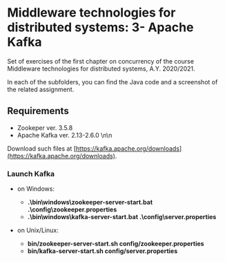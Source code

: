 # Middleware technologies for distributed systems: 3- Apache Kafka

Set of exercises of the first chapter on concurrency of the course Middleware technologies for distributed systems, A.Y. 2020/2021.

In each of the subfolders, you can find the Java code and a screenshot of the related assignment.

## Requirements
* Zookeper ver. 3.5.8
* Apache Kafka ver. 2.13-2.6.0  \n\n

Download such files at [https://kafka.apache.org/downloads](https://kafka.apache.org/downloads). 
### Launch Kafka
* on Windows:
  * **.\bin\windows\zookeeper-server-start.bat .\config\zookeeper.properties**
  * **.\bin\windows\kafka-server-start.bat .\config\server.properties**

* on Unix/Linux:
  * **bin/zookeeper-server-start.sh config/zookeeper.properties**
  * **bin/kafka-server-start.sh config/server.properties**

